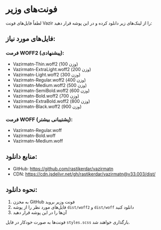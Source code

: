 # فونت‌های وزیر

لطفاً فایل‌های فونت Vazir را از لینک‌های زیر دانلود کرده و در این پوشه قرار دهید:

## فایل‌های مورد نیاز:

### فرمت WOFF2 (پیشنهادی):
- Vazirmatn-Thin.woff2 (وزن 100)
- Vazirmatn-ExtraLight.woff2 (وزن 200) 
- Vazirmatn-Light.woff2 (وزن 300)
- Vazirmatn-Regular.woff2 (وزن 400)
- Vazirmatn-Medium.woff2 (وزن 500)
- Vazirmatn-SemiBold.woff2 (وزن 600)
- Vazirmatn-Bold.woff2 (وزن 700)
- Vazirmatn-ExtraBold.woff2 (وزن 800)
- Vazirmatn-Black.woff2 (وزن 900)

### فرمت WOFF (پشتیبانی بیشتر):
- Vazirmatn-Regular.woff
- Vazirmatn-Bold.woff
- Vazirmatn-Medium.woff

## منابع دانلود:
- GitHub: https://github.com/rastikerdar/vazirmatn
- CDN: https://cdn.jsdelivr.net/gh/rastikerdar/vazirmatn@v33.003/dist/

## نحوه دانلود:
1. به مخزن GitHub فونت وزیر بروید
2. فایل‌های مورد نظر را از پوشه `dist/woff2` و `dist/woff` دانلود کنید
3. آن‌ها را در این پوشه قرار دهید

فونت‌ها به صورت خودکار در فایل `styles.scss` بارگذاری خواهند شد.